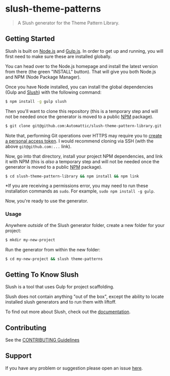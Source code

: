# slush-theme-patterns

> A Slush generator for the Theme Pattern Library.


## Getting Started

Slush is built on [Node.js](https://nodejs.org/) and [Gulp.js](http://gulpjs.com/). In order to get up and running, you will first need to make sure these are installed globally.

You can head over to the Node.js homepage and install the latest version from there (the green "INSTALL" button). That will give you both Node.js and NPM (Node Package Manager).

Once you have Node installed, you can install the global dependencies (Gulp and [Slush](https://github.com/slushjs/slush)) with the following command:

```bash
$ npm install -g gulp slush
```

Then you'll want to clone this repository (this is a temporary step and will not be needed once the generator is moved to a public [NPM](https://www.npmjs.com/) package).

```bash
$ git clone git@github.com:Automattic/slush-theme-pattern-library.git
```

Note that, performing Git operations over HTTPS may require you to [create a personal access token](https://help.github.com/articles/creating-an-access-token-for-command-line-use/).
I would recommend cloning via SSH (with the above `git@github.com:...` link).

Now, go into that directory, install your project NPM dependencies, and link it with NPM (this is _also_ a temporary step and will not be needed once the generator is moved to a public [NPM](https://www.npmjs.com/) package).

```bash
$ cd slush-theme-pattern-library && npm install && npm link
```

*If you are receiving a permissions error, you may need to run these installation commands as `sudo`. For example, `sudo npm install -g gulp`.

Now, you're ready to use the generator.

### Usage

Anywhere *outside* of the Slush generator folder, create a new folder for your project:

```bash
$ mkdir my-new-project
```

Run the generator from within the new folder:

```bash
$ cd my-new-project && slush theme-patterns
```

## Getting To Know Slush

Slush is a tool that uses Gulp for project scaffolding.

Slush does not contain anything "out of the box", except the ability to locate installed slush generators and to run them with liftoff.

To find out more about Slush, check out the [documentation](https://github.com/slushjs/slush).

## Contributing

See the [CONTRIBUTING Guidelines](https://github.com/Automattic/slush-theme-pattern-library/blob/master/CONTRIBUTING.md)

## Support
If you have any problem or suggestion please open an issue [here](https://github.com/Automattic/slush-theme-pattern-library/issues).
